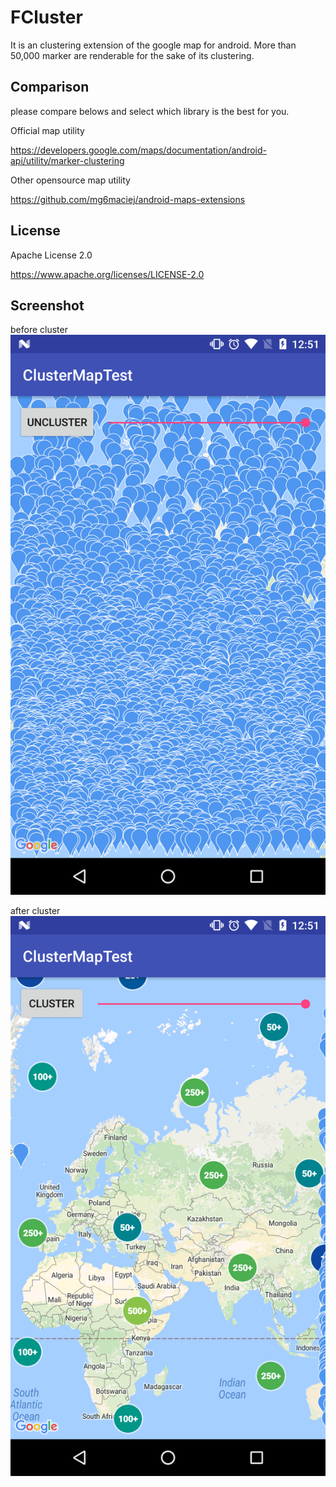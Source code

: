 FCluster
==

It is an clustering extension of the google map for android.
More than 50,000 marker are renderable for the sake of its clustering.

Comparison
--
please compare belows and select which library is the best for you.

Official map utility

https://developers.google.com/maps/documentation/android-api/utility/marker-clustering

Other opensource map utility

https://github.com/mg6maciej/android-maps-extensions


License
--
Apache License 2.0

https://www.apache.org/licenses/LICENSE-2.0


Screenshot
--
before cluster
![Image of uncluster](./screenshot/fcluster-sample01-uncluster.png)


after cluster
![Image of cluster](./screenshot/fcluster-sample01.png)
